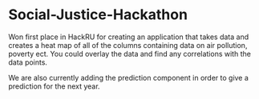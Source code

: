 # Social-Justice-Hackathon

Won first place in HackRU for creating an application that takes data and creates a heat map of all of the columns containing data on air pollution, poverty ect. You could overlay the data and find any correlations with the data points. 

We are also currently adding the prediction component in order to give a prediction for the next year.
